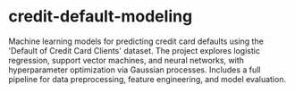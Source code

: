 # credit-default-modeling
Machine learning models for predicting credit card defaults using the 'Default of Credit Card Clients' dataset. The project explores logistic regression, support vector machines, and neural networks, with hyperparameter optimization via Gaussian processes. Includes a full pipeline for data preprocessing, feature engineering, and model evaluation.
